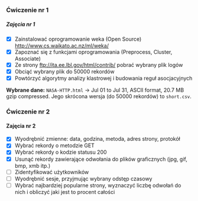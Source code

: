 ### Ćwiczenie nr 1

##### Zajęcia nr 1

* [X] Zainstalować oprogramowanie weka (Open Source) http://www.cs.waikato.ac.nz/ml/weka/ 
* [X] Zapoznać się z funkcjami oprogramowania (Preprocess, Cluster, Associate)
* [X] Ze strony ftp://ita.ee.lbl.gov/html/contrib/ pobrać wybrany plik logów
* [X] Obciąć wybrany plik do 50000 rekordów
* [X] Powtórzyć algorytmy analizy klastrowej i budowania reguł asocjacyjnych

__Wybrane dane:__ ``NASA-HTTP.html`` -> Jul 01 to Jul 31, ASCII format, 20.7 MB gzip compressed.
Jego skrócona wersja (do 50000 rekordów) to ``short.csv``.

### Ćwiczenie nr 2

#### Zajęcia nr 2

* [X] Wyodrębnić zmienne: data, godzina, metoda, adres strony, protokół
* [X] Wybrać rekordy o metodzie GET
* [X] Wybrać rekordy o kodzie statusu 200
* [X] Usunąć rekordy zawierające odwołania do plików graficznych (jpg, gif, bmp, xmb itp.)
* [ ] Zidentyfikować użytkowników
* [ ] Wyodrębnić sesje, przyjmując wybrany odstęp czasowy
* [ ] Wybrać najbardziej popularne strony, wyznaczyć liczbę odwołań do nich i obliczyć
jaki jest to procent całości 
